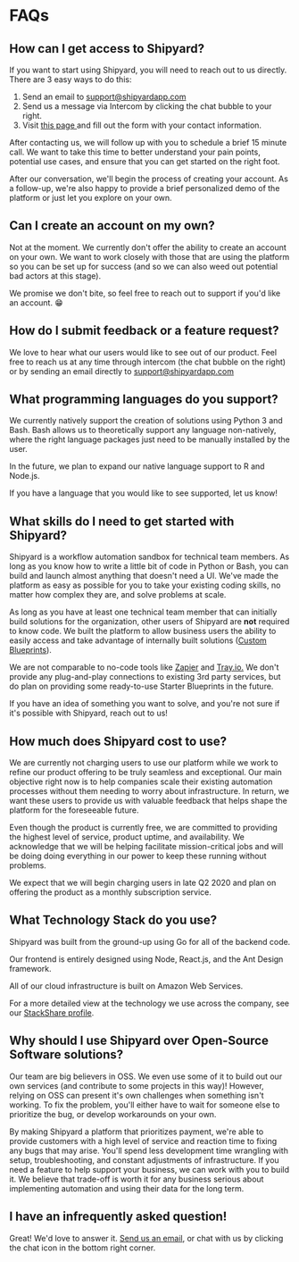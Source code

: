 # FAQs

## How can I get access to Shipyard?

If you want to start using Shipyard, you will need to reach out to us directly. There are 3 easy ways to do this:

1. Send an email to [support@shipyardapp.com](mailto:support@shipyardapp.com)
2. Send us a message via Intercom by clicking the chat bubble to your right.
3. Visit [this page ](https://www.shipyardapp.com/request-access)and fill out the form with your contact information.

After contacting us, we will follow up with you to schedule a brief 15 minute call. We want to take this time to better understand your pain points, potential use cases, and ensure that you can get started on the right foot.  
  
After our conversation, we'll begin the process of creating your account. As a follow-up, we're also happy to provide a brief personalized demo of the platform or just let you explore on your own.

## Can I create an account on my own?

Not at the moment. We currently don't offer the ability to create an account on your own. We want to work closely with those that are using the platform so you can be set up for success \(and so we can also weed out potential bad actors at this stage\).

We promise we don't bite, so feel free to reach out to support if you'd like an account. 😁 

## How do I submit feedback or a feature request?

We love to hear what our users would like to see out of our product. Feel free to reach us at any time through intercom \(the chat bubble on the right\) or by sending an email directly to [support@shipyardapp.com](mailto:support@shipyardapp.com)

## What programming languages do you support?

We currently natively support the creation of solutions using Python 3 and Bash. Bash allows us to theoretically support any language non-natively, where the right language packages just need to be manually installed by the user.

In the future, we plan to expand our native language support to R and Node.js.

If you have a language that you would like to see supported, let us know!

## What skills do I need to get started with Shipyard?

Shipyard is a workflow automation sandbox for technical team members. As long as you know how to write a little bit of code in Python or Bash, you can build and launch almost anything that doesn't need a UI. We've made the platform as easy as possible for you to take your existing coding skills, no matter how complex they are, and solve problems at scale.

As long as you have at least one technical team member that can initially build solutions for the organization, other users of Shipyard are **not** required to know code. We built the platform to allow business users the ability to easily access and take advantage of internally built solutions \([Custom Blueprints](https://intercom.help/shipyardapp/en/articles/3526186-what-is-a-custom-blueprint)\).  
  
We are not comparable to no-code tools like [Zapier](http://www.zapier.com) and [Tray.io.](http://Tray.io) We don't provide any plug-and-play connections to existing 3rd party services, but do plan on providing some ready-to-use Starter Blueprints in the future.

If you have an idea of something you want to solve, and you're not sure if it's possible with Shipyard, reach out to us!

## How much does Shipyard cost to use?

We are currently not charging users to use our platform while we work to refine our product offering to be truly seamless and exceptional. Our main objective right now is to help companies scale their existing automation processes without them needing to worry about infrastructure. In return, we want these users to provide us with valuable feedback that helps shape the platform for the foreseeable future.

Even though the product is currently free, we are committed to providing the highest level of service, product uptime, and availability. We acknowledge that we will be helping facilitate mission-critical jobs and will be doing doing everything in our power to keep these running without problems.

We expect that we will begin charging users in late Q2 2020 and plan on offering the product as a monthly subscription service.

## What Technology Stack do you use?

Shipyard was built from the ground-up using Go for all of the backend code. 

Our frontend is entirely designed using Node, React.js, and the Ant Design framework.

All of our cloud infrastructure is built on Amazon Web Services.

For a more detailed view at the technology we use across the company, see our [StackShare profile](https://stackshare.io/shipyard/shipyard).

## Why should I use Shipyard over Open-Source Software solutions?

Our team are big believers in OSS. We even use some of it to build out our own services \(and contribute to some projects in this way\)! However, relying on OSS can present it's own challenges when something isn't working. To fix the problem, you'll either have to wait for someone else to prioritize the bug, or develop workarounds on your own.  
  
By making Shipyard a platform that prioritizes payment, we're able to provide customers with a high level of service and reaction time to fixing any bugs that may arise. You'll spend less development time wrangling with setup, troubleshooting, and constant adjustments of infrastructure. If you need a feature to help support your business, we can work with you to build it. We believe that trade-off is worth it for any business serious about implementing automation and using their data for the long term.

## **I have an infrequently asked question!**

Great! We'd love to answer it. [Send us an email](mailto:support@shipyardapp.com), or chat with us by clicking the chat icon in the bottom right corner.

